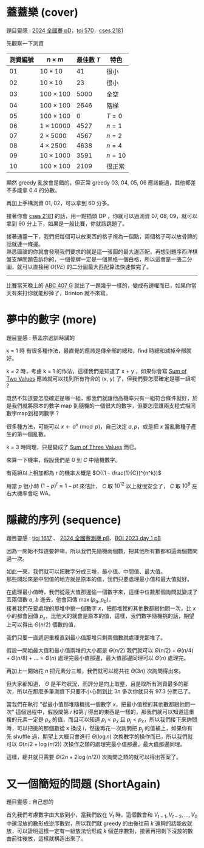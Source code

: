 

# 蓋蓋樂 (cover)
題目靈感 : [2024 全國賽 pD](https://nhspc2024.twpca.org/release/problems/problems.pdf)，[toj 570](https://toj.tfcis.org/oj/pro/570/)，[cses 2181](https://cses.fi/problemset/task/2181)



先觀察一下測資

| 測資編號 | $n \times m$     | 最佳數 $T$ | 特色     |
| -------- | ---------------- | ---------- | -------- |
| $01$     | $10 \times 10$   | $41$       | 很小     |
| $02$     | $10 \times 10$   | $23$       | 很小     |
| $03$     | $100 \times 100$ | $5000$     | 全空     |
| $04$     | $100 \times 100$ | $2646$     | 階梯     |
| $05$     | $100 \times 100$ | $0$        | $T=0$    |
| $06$     | $1 \times 10000$ | $4527$     | $n = 1$  |
| $07$     | $2 \times 5000$  | $4567$     | $n = 2$  |
| $08$     | $4 \times 2500$  | $4638$     | $n = 4$  |
| $09$     | $10 \times 1000$ | $3591$     | $n = 10$ |
| $10$     | $100 \times 100$ | $2109$     | 很正常   |

顯然 greedy 亂放會是錯的，但正常 greedy 03, 04, 05, 06 應該能過，其他都差不多能拿 0.4 的分數。

再加上手構測資 01, 02，可以拿到 60 分多。

接著你會 [cses 2181](https://cses.fi/problemset/task/2181) 的話，用一點插頭 DP ，你就可以過測資 07, 08, 09，就可以拿到 90 分上下，如果是一般比賽，你就該跳題了。

接著通靈一下，我們把每個可以放東西的格子視為一個點，兩個格子可以放骨牌的話就連一條邊。  
熟悉圖論的你就會發現我們要求的就是這一張圖的最大邊匹配，再想到題序西洋棋盤支解問題告訴你的，一個骨牌一定是一個黑格一個白格，所以這會是一張二分圖，就可以直接用 $O(VE)$ 的二分圖最大匹配算法快速做完了。

---

比賽當天晚上的 [ABC 407 G](https://atcoder.jp/contests/abc407/tasks/abc407_g) 就出了一題幾乎一樣的，變成有邊權而已，如果你當天有來打你就能秒掉了，Brinton 就不來寫。

<div style="page-break-after: always"></div>


# 夢中的數字 (more)
題目靈感 : 蔡孟宗選訓時講的

k = 1 時
有很多種作法，最直覺的應該是傳全部的總和，find 時總和減掉全部就好。

k = 2 時，考慮 k = 1 的作法，這樣我們是知道了 x + y ，如果你會寫 [Sum of Two Values](https://cses.fi/problemset/task/1640) 應該就可以找到所有符合的 (x, y) 了，但我們要怎麼確定是哪一組呢 ?

既然不知道要怎麼確定是哪一組，那我們就讓他高機率只有一組符合條件就好，於是我們就將原本的數字 map 到隨機的一個很大的數字，但要怎麼讓兩支程式相同數字map到相同數字 ?

很多種方法，可能可以 $x \leftarrow a^{x} \pmod p$，自己決定 $a, p$，或是把 $x$ 當亂數種子產生的第一個亂數。


k = 3 時同理，只是變成了 [Sum of Three Values](https://cses.fi/problemset/task/1641) 而已。


來算一下機率，假設我們是 $0$ 到 $C$ 中隨機數字。

有兩組以上相加都為 $r$ 的機率大概是 $O((1 - \frac{1}{C})^{n^k})$

用當 $p$ 很小時 $(1 - p)^t \approx 1 - pt$ 來估計， $C$ 取 $10^{12}$ 以上就很安全了， $C$ 取 $10^9$ 左右大機率會吃 WA。

<div style="page-break-after: always"></div>

# 隱藏的序列 (sequence)

題目靈感 : [tioj 1617](https://tioj.ck.tp.edu.tw/problems/1617) 、 [2024 全國賽測機 pB](https://nhspc2024.twpca.org/release/problems/rehearsal.pdf)、[BOI 2023 day 1 pB](https://cses.fi/481/list/)


因為一開始不知道要幹嘛，所以我們先隨機兩個數，把其他所有數都和這兩個數問過一次。

如此一來，我們就可以把數字分成三堆，最小值、中間值、最大值。  
那些問起來是中間值的地方就是原本的值，我們只要處理最小值和最大值就好。

在處理最小值時，我們從最大值那邊偷一個數字來，這樣中位數那個詢問就變成了丟兩個數 $a$, $b$ 進去，他會回傳 $\max(p_a, p_b)$。  
接著我們在要處理的那堆中挑一個數字 $x$，把那堆裡的其他數都跟他問一次，比 $x$ 小的都會回傳 $p_x$，比他大的就會是原本的值，這樣，我們數字隨機挑的話，期望上可以得出 $\Theta(n / 2)$ 個數的值，

我們只要一直遞迴重複直到最小值那堆只剩兩個數就處理完那堆了。

假設一開始最大值和最小值兩堆的大小都是 $\Theta(n/2)$ 我們就可以 $\Theta(n / 2) + \Theta(n / 4) + \Theta(n / 8) + ... = \Theta(n)$ 處理完最小值那邊，最大值那邊同理可以 $\Theta(n)$ 處理完。

再加上一開始花 $n$ 把元素分三堆，我們就可以總共花 $\Theta(3n)$ 次詢問得出來。

但大家都知道， $\Theta$ 是平均狀況，而評分是向上取整，且是取所有測資最多的那次，所以在那麼多筆測資下只要不小心問到比 $3n$ 多次你就只有 97.3 分而已了。

當我們在執行 "從最小值那堆隨機挑一個數字 $x$，把最小值裡的其他數都跟他問一次" 這個過程中，假設問第 $i$ 和第 $j$ 得出的東西是一樣的，那我們就可以知道這重複的元素一定是 $p_x$ 的值，而且可以知道 $p_i < p_x$ 且 $p_j < p_x$，所以我們接下來詢問時，可以把挑的那個數從 $x$ 換成 $i$，然後再花一次詢問把 $p_j$ 的值補上，如果你有先 shuffle 過，期望上大概只會進行 $\Theta(\log n)$ 次換數字的操作而已，所以我們就可以 $\Theta(n/2 + \log(n/2))$ 次操作之類的處理完最小值那邊。最大值那邊同理。

這樣，總共就只需要 $\Theta(2n + 2\log(n/2))$ 次詢問之類的就可以得出答案了。



<div style="page-break-after: always"></div>

# 又一個簡短的問題 (ShortAgain)

題目靈感 : 自己想的

首先我們考慮數字由大放到小，當我們放在 $V_t$ 時，這個數會和 $V_{t - 1}, V_{t - 2}, ..., V_{0}$ 中還沒放的數形成逆序數對，所以我們就 greedy 的由後往前 $k$ 還夠的話能放就放，可以證明這樣一定有一組放法恰形成 $k$ 個逆序數對，接著再把剩下沒放的數由前往後放，這樣就構造出來了。

